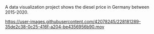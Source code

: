 A data visualization project shows the diesel price in Germany between 2015-2020.



https://user-images.githubusercontent.com/42078245/228181289-35de2c38-0c25-416f-a204-be4356956b90.mov

